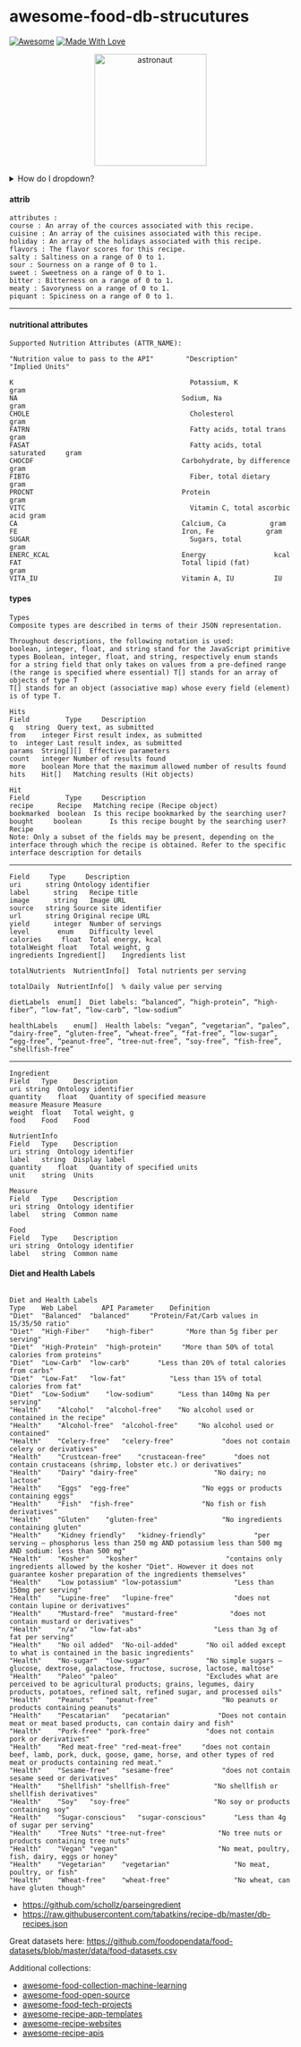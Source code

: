 # awesome-food-db-strucutures

[![Awesome](https://cdn.rawgit.com/sindresorhus/awesome/d7305f38d29fed78fa85652e3a63e154dd8e8829/media/badge.svg)](https://github.com/ChickenKyiv/awesome-food-db-strucutures) [![Made With Love](https://img.shields.io/badge/Made%20With-Love-orange.svg)](https://github.com/ChickenKyiv/awesome-food-db-strucutures)


<p align="center"><img src="https://raw.githubusercontent.com/GroceriStar/creative/master/website-illustrations/astronaut.svg?sanitize=true" alt="astronaut" width="200" /></p>



<details>
<summary>How do I dropdown?</summary>
<br>
This is how you dropdown.
</details>


#### attrib

```
attributes :
course : An array of the cources associated with this recipe.
cuisine : An array of the cuisines associated with this recipe.
holiday : An array of the holidays associated with this recipe.
flavors : The flavor scores for this recipe.
salty : Saltiness on a range of 0 to 1.
sour : Sourness on a range of 0 to 1.
sweet : Sweetness on a range of 0 to 1.
bitter : Bitterness on a range of 0 to 1.
meaty : Savoryness on a range of 0 to 1.
piquant : Spiciness on a range of 0 to 1.
```

-----------

#### nutritional attributes

```
Supported Nutrition Attributes (ATTR_NAME):

"Nutrition value to pass to the API"	    "Description"	       "Implied Units"

K	                                         Potassium, K     	            gram
NA	                                       Sodium, Na	                    gram
CHOLE	                                     Cholesterol	                  gram
FATRN	                                     Fatty acids, total trans	      gram
FASAT	                                     Fatty acids, total saturated	  gram
CHOCDF	                                   Carbohydrate, by difference	  gram
FIBTG	                                     Fiber, total dietary	          gram
PROCNT	                                   Protein	                      gram
VITC	                                     Vitamin C, total ascorbic acid	gram
CA	                                       Calcium, Ca	         gram
FE	                                       Iron, Fe	            gram
SUGAR	                                     Sugars, total	       gram
ENERC_KCAL	                               Energy	              kcal
FAT	                                       Total lipid (fat)	    gram
VITA_IU	                                   Vitamin A, IU	      IU
```

#### types

```
Types
Composite types are described in terms of their JSON representation.

Throughout descriptions, the following notation is used:
boolean, integer, float, and string stand for the JavaScript primitive types Boolean, integer, float, and string, respectively enum stands for a string field that only takes on values from a pre-defined range (the range is specified where essential) T[] stands for an array of objects of type T
T[] stands for an object (associative map) whose every field (element) is of type T.

Hits
Field	      Type	   Description
q	string	Query text, as submitted
from	integer	First result index, as submitted
to	integer	Last result index, as submitted
params	String[][]	Effective parameters
count	integer	Number of results found
more	boolean	More that the maximum allowed number of results found
hits	Hit[]	Matching results (Hit objects)

Hit
Field	      Type	   Description
recipe	    Recipe	 Matching recipe (Recipe object)
bookmarked	boolean	 Is this recipe bookmarked by the searching user?
bought	   boolean	     Is this recipe bought by the searching user?
Recipe
Note: Only a subset of the fields may be present, depending on the interface through which the recipe is obtained. Refer to the specific interface description for details
```


---

```
Field	  Type	   Description
uri	     string	Ontology identifier
label	   string	Recipe title
image	   string	Image URL
source	 string	Source site identifier
url	     string	Original recipe URL
yield	   integer	Number of servings
level	    enum	Difficulty level
calories	 float	Total energy, kcal
totalWeight	float	Total weight, g
ingredients	Ingredient[]	Ingredients list

totalNutrients	NutrientInfo[]	Total nutrients per serving

totalDaily	NutrientInfo[]	% daily value per serving

dietLabels	enum[]	Diet labels: “balanced”, “high-protein”, “high-fiber”, “low-fat”, “low-carb”, “low-sodium”

healthLabels	enum[]	Health labels: “vegan”, “vegetarian”, “paleo”, “dairy-free”, “gluten-free”, “wheat-free”, “fat-free”, “low-sugar”, “egg-free”, “peanut-free”, “tree-nut-free”, “soy-free”, “fish-free”, “shellfish-free”
```

---

```
Ingredient
Field	Type	Description
uri	string	Ontology identifier
quantity	float	Quantity of specified measure
measure	Measure	Measure
weight	float	Total weight, g
food	Food	Food

NutrientInfo
Field	Type	Description
uri	string	Ontology identifier
label	string	Display label
quantity	float	Quantity of specified units
unit	string	Units

Measure
Field	Type	Description
uri	string	Ontology identifier
label	string	Common name

Food
Field	Type	Description
uri	string	Ontology identifier
label	string	Common name
```

#### Diet and Health Labels

```

Diet and Health Labels
Type	Web Label	   API Parameter	Definition
"Diet"	"Balanced"	"balanced"	   "Protein/Fat/Carb values in 15/35/50 ratio"
"Diet"	"High-Fiber"	"high-fiber"	    "More than 5g fiber per serving"
"Diet"	"High-Protein"	"high-protein"	   "More than 50% of total calories from proteins"
"Diet"	"Low-Carb"	"low-carb"	     "Less than 20% of total calories from carbs"
"Diet"	"Low-Fat"	"low-fat"	        "Less than 15% of total calories from fat"
"Diet"	"Low-Sodium"	"low-sodium"	  "Less than 140mg Na per serving"
"Health"	"Alcohol"	"alcohol-free"	  "No alcohol used or contained in the recipe"
"Health"	"Alcohol-free"	"alcohol-free"	   "No alcohol used or contained"
"Health"	"Celery-free"	"celery-free"	         "does not contain celery or derivatives"
"Health"	"Crustcean-free"	"crustacean-free"	    "does not contain crustaceans (shrimp, lobster etc.) or derivatives"
"Health"	"Dairy"	"dairy-free"	               "No dairy; no lactose"
"Health"	"Eggs"	"egg-free"	                "No eggs or products containing eggs"
"Health"	"Fish"	"fish-free"	                "No fish or fish derivatives"
"Health"	"Gluten"	"gluten-free"	             "No ingredients containing gluten"
"Health"	"Kidney friendly"	"kidney-friendly"	         "per serving – phosphorus less than 250 mg AND potassium less than 500 mg AND sodium: less than 500 mg"
"Health"	"Kosher"	"kosher"	                  "contains only ingredients allowed by the kosher "Diet". However it does not guarantee kosher preparation of the ingredients themselves"
"Health"	"Low potassium"	"low-potassium"	            "Less than 150mg per serving"
"Health"	"Lupine-free"	"lupine-free"	            "does not contain lupine or derivatives"
"Health"	"Mustard-free"	"mustard-free"	           "does not contain mustard or derivatives"
"Health"	"n/a"	"low-fat-abs"	               "Less than 3g of fat per serving"
"Health"	"No oil added"	"No-oil-added"	     "No oil added except to what is contained in the basic ingredients"
"Health"	"No-sugar"	"low-sugar"	             "No simple sugars – glucose, dextrose, galactose, fructose, sucrose, lactose, maltose"
"Health"	"Paleo"	"paleo"	                     "Excludes what are perceived to be agricultural products; grains, legumes, dairy products, potatoes, refined salt, refined sugar, and processed oils"
"Health"	"Peanuts"	"peanut-free"	             "No peanuts or products containing peanuts"
"Health"	"Pescatarian"	"pecatarian"	        "Does not contain meat or meat based products, can contain dairy and fish"
"Health"	"Pork-free"	"pork-free"	             "does not contain pork or derivatives"
"Health"	"Red meat-free"	"red-meat-free"	    "does not contain beef, lamb, pork, duck, goose, game, horse, and other types of red meat or products containing red meat."
"Health"	"Sesame-free"	"sesame-free"	         "does not contain sesame seed or derivatives"
"Health"	"Shellfish"	"shellfish-free"	       "No shellfish or shellfish derivatives"
"Health"	"Soy"	"soy-free"	                   "No soy or products containing soy"
"Health"	"Sugar-conscious"	"sugar-conscious"   	"Less than 4g of sugar per serving"
"Health"	"Tree Nuts"	"tree-nut-free"	            "No tree nuts or products containing tree nuts"
"Health"	"Vegan"	"vegan"	                        "No meat, poultry, fish, dairy, eggs or honey"
"Health"	"Vegetarian"	"vegetarian"	            "No meat, poultry, or fish"
"Health"	"Wheat-free"	"wheat-free"	            "No wheat, can have gluten though"

```

- https://github.com/schollz/parseingredient
- https://raw.githubusercontent.com/tabatkins/recipe-db/master/db-recipes.json


Great datasets here: https://github.com/foodopendata/food-datasets/blob/master/data/food-datasets.csv



Additional collections:
- [awesome-food-collection-machine-learning](https://github.com/ChickenKyiv/awesome-food-collection-machine-learning)
- [awesome-food-open-source](https://github.com/ChickenKyiv/awesome-food-open-source)
- [awesome-food-tech-projects](https://github.com/ChickenKyiv/awesome-food-tech-projects)
- [awesome-recipe-app-templates](https://github.com/ChickenKyiv/awesome-recipe-app-templates)
- [awesome-recipe-websites](https://github.com/ChickenKyiv/awesome-recipe-websites)
- [awesome-recipe-apis](https://github.com/ChickenKyiv/awesome-recipe-apis)
